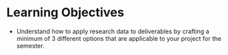 # Learning Objectives
- Understand how to apply research data to deliverables by crafting a minimum of 3 different options that are applicable to your project for the semester.